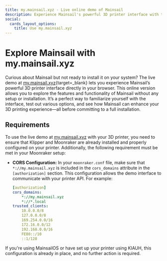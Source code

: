 ```yaml
---
title: my.mainsail.xyz - Live online demo of Mainsail
description: Experience Mainsail's powerful 3D printer interface with the live demo at my.mainsail.xyz. Explore features and functionality without any installation. Ideal for testing before setting up on your own system.
social:
  cards_layout_options:
    title: Use my.mainsail.xyz
---
```


# Explore Mainsail with my.mainsail.xyz

Curious about Mainsail but not ready to install it on your system? The live demo at
[my.mainsail.xyz](http://my.mainsail.xyz){target=_blank} lets you experience Mainsail’s powerful 3D printer interface
directly in your browser. This online version allows you to explore the features and functionality of Mainsail without
any setup or installation. It’s a perfect way to familiarize yourself with the interface, test out various options, and
see how Mainsail can enhance your 3D printing experience—all before committing to a full installation.

## Requirements

To use the live demo at [my.mainsail.xyz](http://my.mainsail.xyz) with your 3D printer, you need to ensure that Klipper
and Moonraker are already installed and properly configured on your printer. Additionally, the following requirement
must be met in your Moonraker setup:

- **CORS Configuration:**
    In your `moonraker.conf` file, make sure that `*://my.mainsail.xyz` is included in the `cors_domains` attribute in
    the `[authorization]` section. This configuration allows the demo interface to communicate with your printer API.
    For example:

    ``` yaml title="moonraker.conf"
    [authorization]
    cors_domains:
        *://my.mainsail.xyz
        *://*.local
    trusted_clients:
        10.0.0.0/8
        127.0.0.0/8
        169.254.0.0/16
        172.16.0.0/12
        192.168.0.0/16
        FE80::/10
        ::1/128
    ```

If you're using MainsailOS or have set up your printer using KIAUH, this configuration is already in place, and no
further action is required.
